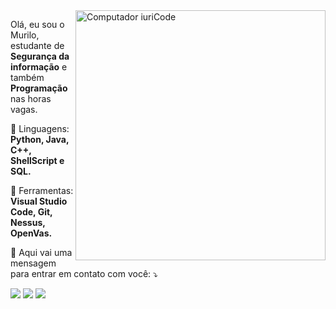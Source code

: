 <img src="https://raw.githubusercontent.com/MicaelliMedeiros/micaellimedeiros/master/image/computer-illustration.png" min-width="400px" max-width="400px" width="400px" align="right" alt="Computador iuriCode">

<p align="left"> 
  Olá, eu sou o Murilo, estudante de <strong>Segurança da informação</strong> e também <strong>Programação</strong> nas horas vagas.<br>
</p>

<p align="left">
  🦄 Linguagens: <strong>Python, Java, C++, ShellScript e SQL.</strong>
</p>

<p align="left">
  💼 Ferramentas: <strong>Visual Studio Code, Git, Nessus, OpenVas.</strong>
</p>

<p align="left">
  💌 Aqui vai uma mensagem para entrar em contato com você: ⤵️
</p>

  <a href="https://www.linkedin.com/in/murilo-martins-1b96871b4/" alt="Linkedin">
  <img src="https://img.shields.io/badge/-Linkedin-0e76a8?style=flat-square&logo=Linkedin&logoColor=white&link=https://www.linkedin.com/in/murilo-martins-1b96871b4/" /></a>

  <a href="https://www.facebook.com/murilo.martins.5268/" alt="Facebook">
  <img src="https://img.shields.io/badge/-Facebook-3b5998?style=flat-square&labelColor=3b5998&logo=facebook&logoColor=white&link=https://www.facebook.com/murilo.martins.5268/"/></a>

  <a href="https://www.instagram.com/murilo0x4d" alt="Instagram">
  <img src="https://img.shields.io/badge/-Instagram-DF0174?style=flat-square&labelColor=DF0174&logo=instagram&logoColor=white&link=https://www.instagram.com/murilo0x4d/"/></a>
</p>  
